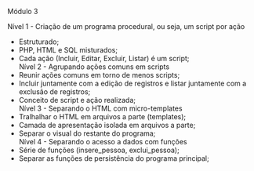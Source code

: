 Módulo 3  
  
Nível 1 - Criação de um programa procedural, ou seja, um script por ação  
 - Estruturado; 
 - PHP, HTML e SQL misturados;  
 - Cada ação (Incluir, Editar, Excluir, Listar) é um script;  
Nível 2 - Agrupando ações comuns em scripts  
 - Reunir ações comuns em torno de menos scripts;  
 - Incluir juntamente com a edição de registros e listar juntamente com a exclusão de registros;  
 - Conceito de script e ação realizada;  
Nível 3 - Separando o HTML com micro-templates  
 - Tralhalhar o HTML em arquivos a parte (templates);  
 - Camada de apresentação isolada em arquivos a parte;  
 - Separar o visual do restante do programa;  
Nível 4 - Separando o acesso a dados com funções  
 - Série de funções (insere_pessoa, exclui_pessoa);  
 - Separar as funções de persistência do programa principal;  
